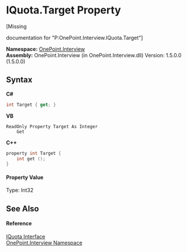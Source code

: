 # IQuota.Target Property 
 

\[Missing <summary> documentation for "P:OnePoint.Interview.IQuota.Target"\]

**Namespace:**&nbsp;<a href="N_OnePoint_Interview">OnePoint.Interview</a><br />**Assembly:**&nbsp;OnePoint.Interview (in OnePoint.Interview.dll) Version: 1.5.0.0 (1.5.0.0)

## Syntax

**C#**<br />
``` C#
int Target { get; }
```

**VB**<br />
``` VB
ReadOnly Property Target As Integer
	Get
```

**C++**<br />
``` C++
property int Target {
	int get ();
}
```


#### Property Value
Type: Int32

## See Also


#### Reference
<a href="T_OnePoint_Interview_IQuota">IQuota Interface</a><br /><a href="N_OnePoint_Interview">OnePoint.Interview Namespace</a><br />